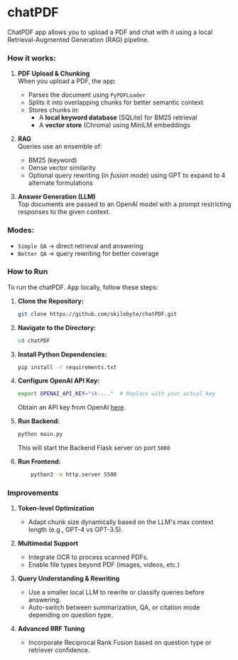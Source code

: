 # chatPDF

ChatPDF app allows you to upload a PDF and chat with it using a local Retrieval-Augmented Generation (RAG) pipeline.

### How it works:

1. **PDF Upload & Chunking**  
   When you upload a PDF, the app:
   - Parses the document using `PyPDFLoader`
   - Splits it into overlapping chunks for better semantic context
   - Stores chunks in:
     - A **local keyword database** (SQLite) for BM25 retrieval
     - A **vector store** (Chroma) using MiniLM embeddings

2. **RAG**  
   Queries use an ensemble of:
   - BM25 (keyword)
   - Dense vector similarity
   - Optional query rewriting (in *fusion* mode) using GPT to expand to 4 alternate formulations

3. **Answer Generation (LLM)**  
   Top documents are passed to an OpenAI model with a prompt restricting responses to the given context.

### Modes:
- `Simple QA` → direct retrieval and answering  
- `Better QA` → query rewriting for better coverage

### How to Run

To run the chatPDF. App locally, follow these steps:

1. **Clone the Repository:**
   ```bash
   git clone https://github.com/skilobyte/chatPDF.git
   ```
2. **Navigate to the Directory:**
   ```bash
   cd chatPDF
   ```
3. **Install Python Dependencies:**
    ```bash
   pip install -r requirements.txt
   ```
4. **Configure OpenAI API Key:**
    ```bash
   export OPENAI_API_KEY="sk-..."  # Replace with your actual key
   ```
    Obtain an API key from OpenAI [here](https://platform.openai.com/account/api-keys).

5. **Run Backend:**
    ```bash
   python main.py
   ```
    This will start the Backend Flask server on port  ```5000```
6. **Run Frontend:**
    ```bash
        python3 -m http.server 5500     
    ```   

### Improvements
1. **Token-level Optimization**
    - Adapt chunk size dynamically based on the LLM's max context length (e.g., GPT-4 vs GPT-3.5).

2. **Multimodal Support**
   - Integrate OCR to process scanned PDFs.
   - Enable file types beyond PDF (images, videos, etc.)

3. **Query Understanding & Rewriting**
   - Use a smaller local LLM to rewrite or classify queries before answering.
   - Auto-switch between summarization, QA, or citation mode depending on question type.

4. **Advanced RRF Tuning**
   - Incorporate Reciprocal Rank Fusion based on question type or retriever confidence.
